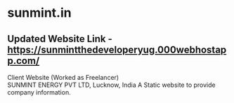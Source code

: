 # sunmint.in
## Updated Website Link - https://sunmintthedeveloperyug.000webhostapp.com/
Client Website (Worked as Freelancer) <br/>
SUNMINT ENERGY PVT LTD, Lucknow, India
A Static website to provide company information.
